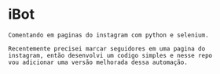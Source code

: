 # iBot
    Comentando em paginas do instagram com python e selenium.
    
    Recentemente precisei marcar seguidores em uma pagina do
    instagram, então desenvolvi um codigo simples e nesse repo
    vou adicionar uma versão melhorada dessa automação.